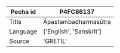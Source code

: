 |Pecha id | P4FC86137
| --- | --- 
|Title | Āpastambadharmasūtra 
|Language | ['English', 'Sanskrit']
|Source | 'GRETIL'